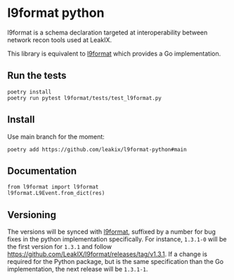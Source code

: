 l9format python
===================

l9format is a schema declaration targeted at interoperability between network
recon tools used at LeakIX.

This library is equivalent to [l9format](https://github.com/leakix/l9format)
which provides a Go implementation.

## Run the tests


```
poetry install
poetry run pytest l9format/tests/test_l9format.py
```

## Install

Use main branch for the moment:
```
poetry add https://github.com/leakix/l9format-python#main
```

## Documentation

```
from l9format import l9format
l9format.L9Event.from_dict(res)
```

## Versioning

The versions will be synced with [l9format](https://github.com/leakix/l9format),
suffixed by a number for bug fixes in the python implementation specifically.
For instance, `1.3.1-0` will be the first version for `1.3.1` and follow
https://github.com/LeakIX/l9format/releases/tag/v1.3.1. If a change is required
for the Python package, but is the same specification than the Go
implementation, the next release will be `1.3.1-1`.
